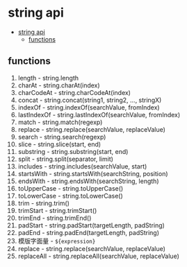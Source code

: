 # string api

- [string api](#string-api)
  - [functions](#functions)

## functions

1. length - string.length
2. charAt - string.charAt(index)
3. charCodeAt - string.charCodeAt(index)
4. concat - string.concat(string1, string2, ..., stringX)
5. indexOf - string.indexOf(searchValue, fromIndex)
6. lastIndexOf - string.lastIndexOf(searchValue, fromIndex)
7. match - string.match(regexp)
8. replace - string.replace(searchValue, replaceValue)
9. search - string.search(regexp)
10. slice - string.slice(start, end)
11. substring - string.substring(start, end)
12. split - string.split(separator, limit)
13. includes - string.includes(searchValue, start)
14. startsWith - string.startsWith(searchString, position)
15. endsWith - string.endsWith(searchString, length)
16. toUpperCase - string.toUpperCase()
17. toLowerCase - string.toLowerCase()
18. trim - string.trim()
19. trimStart - string.trimStart()
20. trimEnd - string.trimEnd()
21. padStart - string.padStart(targetLength, padString)
22. padEnd - string.padEnd(targetLength, padString)
23. 模版字面量 - `${expression}`
24. replace - string.replace(searchValue, replaceValue)
25. replaceAll - string.replaceAll(searchValue, replaceValue)
